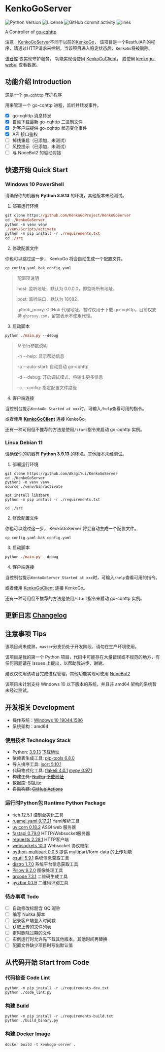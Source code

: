 # KenkoGoServer

![Python Version](https://img.shields.io/badge/python-3.9.13-blue)
![License](https://img.shields.io/github/license/KenkoGoProject/KenkoGoServer)
![GitHub commit activity](https://img.shields.io/github/commit-activity/m/KenkoGoProject/KenkoGoServer)
![lines](https://img.shields.io/tokei/lines/github/KenkoGoProject/KenkoGoServer)

A Controller of [go-cqhttp](https://github.com/Mrs4s/go-cqhttp)

注意：[KenkoGoServer](https://github.com/KenkoGoProject/KenkoGoServer)不同于以前的[KenkoGo](https://github.com/AkagiYui/KenkoGoOld)，
该项目是一个RestfulAPI的程序，请通过HTTP请求来控制，当该项目进入稳定状态后，`KenkoGo`将被删除。

[该仓库](https://github.com/KenkoGoProject/KenkoGoServer) 仅实现守护服务，
功能实现请使用 [KenkoGoClient](https://github.com/KenkoGoProject/KenkoGoClient)，
或使用 [kenkogo-webui](https://github.com/KenkoGoProject/kenkogo-webui) 查看数据。


## 功能介绍 Introduction

这是一个 [`go-cqhttp`](https://github.com/Mrs4s/go-cqhttp) 守护程序

用来管理一个 go-cqhttp 进程，监听并转发事件。

- [x] go-cqhttp 消息转发
- [x] 自动下载最新 go-cqhttp 二进制文件
- [x] 为客户端提供 go-cqhttp 状态变化事件
- [x] API 接口鉴权
- [ ] 掉线重启（已添加，未测试）
- [ ] 风控提示（已添加，未测试）
- [ ] 与 NoneBot2 的驱动对接

## 快速开始 Quick Start

### Windows 10 PowerShell

请确保你的机器有 **Python 3.9.13** 的环境，其他版本未经测试。

1. 部署运行环境

```ps
git clone https://github.com/KenkoGoProject/KenkoGoServer
cd ./KenkoGoServer
python -m venv venv
./venv/Scripts/activate
python -m pip install -r ./requirements.txt
cd ./src
```

2. 修改配置文件

你也可以跳过这一步， KenkoGo 将会自动生成一个配置文件。

```ps
cp config.yaml.bak config.yaml
```

> 配置项说明
>
> host: 监听地址，默认为 0.0.0.0，即监听所有地址。
>
> post: 监听端口，默认为 18082。
>
> github_proxy: GitHub 代理地址，暂时仅用于下载 go-cqhttp，目前仅支持 `ghproxy.com`，留空表示不使用代理。

3. 启动脚本

```ps
python ./main.py --debug
```

> 命令行参数说明
>
> -h --help: 显示帮助信息
>
> -a --auto-start: 自动启动 go-cqhttp
>
> -d --debug: 开启调试模式，将输出更多信息
>
> -c --config: 指定配置文件路径

4. 客户端连接

当控制台提示`KenkoGo Started at xxx`时，可输入`/help`查看可用的指令。

或者使用 [**KenkoGoClient**](https://github.com/KenkoGoProject/KenkoGoClient) 连接 KenkoGo。

还有一种可用但不推荐的方法是使用`/start`指令来启动 go-cqhttp 实例。

### Linux Debian 11

请确保你的机器有 **Python 3.9.13** 的环境，其他版本未经测试。

1. 部署运行环境

```shell
git clone https://github.com/AkagiYui/KenkoGoServer
cd ./KenkoGoServer
python3 -m venv venv
source ./venv/bin/activate

apt install libzbar0
python -m pip install -r ./requirements.txt

cd ./src
```

2. 修改配置文件

你也可以跳过这一步， KenkoGoServer 将会自动生成一个配置文件。

```shell
cp config.yaml.bak config.yaml
```

3. 启动脚本

```ps
python ./main.py --debug
```

4. 客户端连接

当控制台提示`KenkoGoServer Started at xxx`时，可输入`/help`查看可用的指令。

或者使用 [KenkoGoClient](https://github.com/KenkoGoProject/KenkoGoClient) 连接 KenkoGo。

还有一种可用但不推荐的方法是使用`/start`指令来启动 go-cqhttp 实例。


## 更新日志 [Changelog](Changelog.md)


## 注意事项 Tips

该项目尚未成熟，`master`分支仍处于开发阶段，请勿在生产环境使用。

该项目是我的第一个 Python 项目，代码中可能存在大量错误或不规范的地方，有任何问题请在 issues 上提出，以帮助我进步，谢谢。

建议仅使用该项目完成进程管理，其他功能实现可使用 [NoneBot2](https://v2.nonebot.dev/)

该项目未计划支持 Windows 10 以下版本的系统，并且非 amd64 架构的系统暂未经过测试。

## 开发相关 Development

- 操作系统：[Windows 10 19044.1586](https://www.microsoft.com/zh-cn/windows)
- 系统架构：amd64

### 使用技术 Technology Stack

- Python: [3.9.13](https://www.python.org/) [下载地址](https://www.python.org/downloads/release/python-3913/)
- 依赖表生成工具: [pip-tools 6.8.0](https://github.com/jazzband/pip-tools/)
- 导入排序工具: [isort 5.10.1](https://pycqa.github.io/isort/)
- 代码格式化工具: [flake8 4.0.1](https://flake8.readthedocs.io/en/latest/) [mypy 0.971](https://mypy.readthedocs.io/en/latest/)
- ~~构建工具: [Nuitka](https://nuitka.net/) [下载地址](https://nuitka.net/doc/download.html)~~
- ~~数据库: [SQLite](https://www.sqlite.org/index.html)~~
- ~~自动构建: [GitHub Actions](https://https://docs.github.com/cn/actions)~~

### 运行时Python包  Runtime Python Package

- [rich 12.5.1](https://github.com/Textualize/rich/blob/master/README.cn.md) 控制台美化工具
- [ruamel.yaml 0.17.21](https://yaml.readthedocs.io/en/latest/) Yaml解析工具
- [uvicorn 0.18.2](https://www.uvicorn.org/) ASGI web 服务器
- [fastapi 0.79.0](https://fastapi.tiangolo.com/zh/) HTTP/Websocket服务器
- [requests 2.28.1](https://requests.readthedocs.io/en/latest/) HTTP客户端
- [websockets 10.3](https://websockets.readthedocs.io/en/stable/) Websocket 协议框架
- [python-multipart 0.0.5](https://github.com/andrew-d/python-multipart) 提供 multipart/form-data 的上传功能
- [psutil 5.9.1](https://github.com/giampaolo/psutil) 系统信息获取工具
- [distro 1.7.0](https://github.com/python-distro/distro) 系统平台信息获取工具
- [Pillow 9.2.0](https://python-pillow.org/) 图像处理工具
- [qrcode 7.3.1](https://github.com/lincolnloop/python-qrcode) 二维码生成工具
- [pyzbar 0.1.9](https://pypi.org/project/pyzbar/) 二维码识别工具

### 待办事项 Todo

- [ ] 自动修改标题含 QQ 昵称
- [ ] 编写 Nuitka 脚本
- [ ] 记录客户端登入时间戳
- [ ] 获取上传的文件列表
- [ ] 定时删除过期的文件
- [ ] 实例运行时允许先下载其他版本，其他时间再替换
- [ ] 配置文件缺少项目时写出默认值

## 从代码开始 Start from Code

### 代码检查 Code Lint

```shell
python -m pip install -r ./requirements-dev.txt
python ./code_lint.py
```

### 构建 Build

```shell
python -m pip install -r ./requirements-build.txt
python ./build_binary.py
```

### 构建 Docker Image

```shell
docker build -t kenkogo-server .
```
